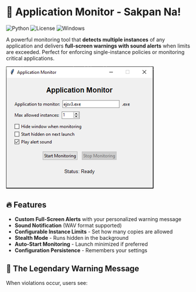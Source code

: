# 🚨 Application Monitor - Sakpan Na!

![Python](https://img.shields.io/badge/python-3.7+-blue.svg)
![License](https://img.shields.io/badge/license-MIT-green.svg)
![Windows](https://img.shields.io/badge/Windows-supported-success.svg)

A powerful monitoring tool that **detects multiple instances** of any application and delivers **full-screen warnings with sound alerts** when limits are exceeded. Perfect for enforcing single-instance policies or monitoring critical applications.

![Demo Screenshot](image.png) 

## 🔥 Features

- **Custom Full-Screen Alerts** with your personalized warning message
- **Sound Notification** (WAV format supported)
- **Configurable Instance Limits** - Set how many copies are allowed
- **Stealth Mode** - Runs hidden in the background
- **Auto-Start Monitoring** - Launch minimized if preferred
- **Configuration Persistence** - Remembers your settings

## 📜 The Legendary Warning Message

When violations occur, users see:

